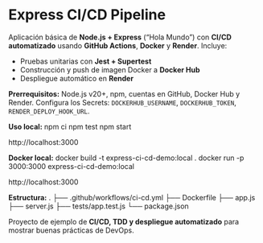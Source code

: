 # Express CI/CD Pipeline

Aplicación básica de **Node.js + Express** (“Hola Mundo”) con **CI/CD automatizado** usando **GitHub Actions**, **Docker** y **Render**. Incluye:

- Pruebas unitarias con **Jest + Supertest**  
- Construcción y push de imagen Docker a **Docker Hub**  
- Despliegue automático en **Render**  

**Prerrequisitos:** Node.js v20+, npm, cuentas en GitHub, Docker Hub y Render. Configura los Secrets: `DOCKERHUB_USERNAME`, `DOCKERHUB_TOKEN`, `RENDER_DEPLOY_HOOK_URL`.  

**Uso local:**
npm ci
npm test
npm start

http://localhost:3000

**Docker local:**
docker build -t express-ci-cd-demo:local .
docker run -p 3000:3000 express-ci-cd-demo:local

http://localhost:3000

**Estructura:**
.
├── .github/workflows/ci-cd.yml
├── Dockerfile
├── app.js
├── server.js
├── tests/app.test.js
└── package.json


Proyecto de ejemplo de **CI/CD, TDD y despliegue automatizado** para mostrar buenas prácticas de DevOps.
